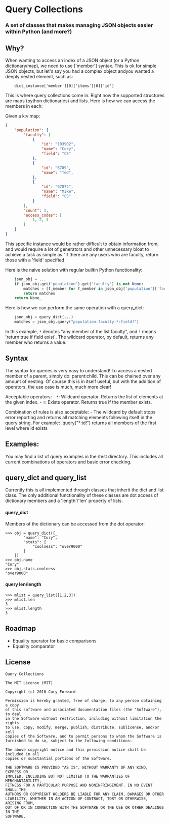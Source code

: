 # Query Collections
### A set of classes that makes managing JSON objects easier within Python (and more?)

## Why?

When wanting to access an index of a JSON object (or a Python dictionary/map), we need to use ['member'] syntax. 
This is ok for simple JSON objects, but let's say you had a complex object andyou wanted a deeply nested element,
such as:
```
    dict_instance['member'][0]['items'][0]['id']
```

This is where query collections come in. Right now the supported structures are maps (python dictionaries) and 
lists. Here is how we can access the members in each:

Given a k:v map:
```json
{
    "population": {
        "faculty": [
            {
                "id": "103902",
                "name": "Cory",
                "field": "CS"
            },
            {
                "id": "6789",
                "name": "Ted",
            },
            {
                "id": "67874",
                "name": "Mike",
                "field": "CS"
            }
        ],
        "count": 3,
        "access_codes": [
            1, 2, 3
        ]
    }
}
```

This specific instance would be rather difficult to obtain information from,
and would require a lot of generators and other unnecessary bloat to achieve
a task as simple as "if there are any users who are faculty, return those with a 'field'
specified

Here is the naive solution with regular builtin Python functionality:
```python
    json_obj = ...
    if json_obj.get('population').get('faculty') is not None:
        matches = [f_member for f_member in json_obj['population']['faculty'] if 'field' in f_member]
        return matches
    return None_
```

Here is how we can perform the same operation with a query_dict:
```python
    json_obj = query_dict(...)
    matches = json_obj.query("population:faculty:*:field!")
```

In this example, `*` denotes "any member of the list faculty", and `!` means 'return true if field exist`. 
The wildcard operator, by default, returns any member who returns a value.

## Syntax

The syntax for queries is very easy to understand! To access a nested member of a parent, simply do:
parent:child. This can be chained over any amount of nesting. Of course this is in itself useful,
but with the addition of operators, the use case is much, much more clear!

Acceptable operators:
    - `*`: Wildcard operator. Returns the list of elements at the given index.
    - `!`: Exists operator. Returns true if the member exists.
    
Combination of rules is also acceptable:
    - The wildcard by default stops error reporting and returns all matching elements following itself in the
    query string. For example: .query("*:id!") returns all members of the first level where id exists
    
## Examples:

You may find a list of query examples in the /test directory. This includes all current combinations of operators
and basic error checking.

## query_dict and query_list

Currently this is all implemented through classes that inherit the dict and list class. 
The only additional functionality of these classes are dot access of dictionary members and
a 'length'/'len' property of lists.

#### query_dict
Members of the dictionary can be accessed from the dot operator:
```
>>> obj = query_dict({_
        "name": "Cory",
        "stats": {
            "coolness": "over9000"
        }
    })
>>> obj.name
"Cory"
>>> obj.stats.coolness
"over9000"
```

#### query len/length
```
>>> mlist = query_list([1,2,3])
>>> mlist.len
3
>>> mlist.length
3
```

## Roadmap

 - Equality operator for basic comparisons
 - Equality comparator
 
## License
    Query Collections

    The MIT License (MIT)

    Copyright (c) 2016 Cory Forward

    Permission is hereby granted, free of charge, to any person obtaining a copy
    of this software and associated documentation files (the "Software"), to deal
    in the Software without restriction, including without limitation the rights
    to use, copy, modify, merge, publish, distribute, sublicense, and/or sell
    copies of the Software, and to permit persons to whom the Software is
    furnished to do so, subject to the following conditions:

    The above copyright notice and this permission notice shall be included in all
    copies or substantial portions of the Software.

    THE SOFTWARE IS PROVIDED "AS IS", WITHOUT WARRANTY OF ANY KIND, EXPRESS OR
    IMPLIED, INCLUDING BUT NOT LIMITED TO THE WARRANTIES OF MERCHANTABILITY,
    FITNESS FOR A PARTICULAR PURPOSE AND NONINFRINGEMENT. IN NO EVENT SHALL THE
    AUTHORS OR COPYRIGHT HOLDERS BE LIABLE FOR ANY CLAIM, DAMAGES OR OTHER
    LIABILITY, WHETHER IN AN ACTION OF CONTRACT, TORT OR OTHERWISE, ARISING FROM,
    OUT OF OR IN CONNECTION WITH THE SOFTWARE OR THE USE OR OTHER DEALINGS IN THE
    SOFTWARE.